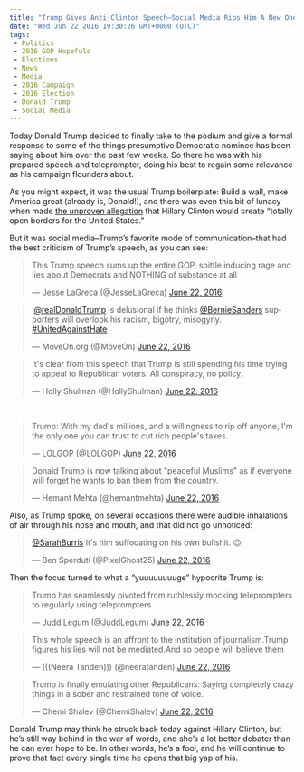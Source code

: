 ```yaml
---
title: "Trump Gives Anti-Clinton Speech–Social Media Rips Him A New One"
date: "Wed Jun 22 2016 19:30:26 GMT+0000 (UTC)"
tags: 
 - Politics
 - 2016 GOP Hopefuls
 - Elections
 - News
 - Media
 - 2016 Campaign
 - 2016 Election
 - Donald Trump
 - Social Media
---
```

<p>Today Donald Trump decided to finally take to the podium and give a formal response to some of the things presumptive Democratic nominee has been saying about him over the past few weeks. So there he was with his prepared speech and teleprompter, doing his best to regain some relevance as his campaign flounders about.</p><p>As you might expect, it was the usual Trump boilerplate: Build a wall, make America great (already is, Donald!), and there was even this bit of lunacy when made <a href="http://www.rawstory.com/2016/06/social-media-skewers-trumps-anti-clinton-speech-nothing-but-spittle-inducing-rage-and-lies/" onclick="__gaTracker(&apos;send&apos;, &apos;event&apos;, &apos;outbound-article&apos;, &apos;http://www.rawstory.com/2016/06/social-media-skewers-trumps-anti-clinton-speech-nothing-but-spittle-inducing-rage-and-lies/&apos;, &apos;the unproven allegation&apos;);" target="_blank">the unproven allegation</a> that Hillary Clinton would create &#x201C;totally open borders for the United States.&#x201D;</p><p>But it was social media&#x2013;Trump&#x2019;s favorite mode of communication&#x2013;that had the best criticism of Trump&#x2019;s speech, as you can see:</p><blockquote class="twitter-tweet" data-width="500"><p lang="en" dir="ltr">This Trump speech sums up the entire GOP, spittle inducing rage and lies about Democrats and NOTHING of substance at all</p>
<p>&#x2014; Jesse LaGreca (@JesseLaGreca) <a href="https://twitter.com/JesseLaGreca/status/745636595747930112" onclick="__gaTracker(&apos;send&apos;, &apos;event&apos;, &apos;outbound-article&apos;, &apos;https://twitter.com/JesseLaGreca/status/745636595747930112&apos;, &apos;June 22, 2016&apos;);">June 22, 2016</a></p></blockquote><p><script async src="//platform.twitter.com/widgets.js" charset="utf-8"></script></p><blockquote class="twitter-tweet" data-width="500"><p lang="en" dir="ltr">.<a href="https://twitter.com/realDonaldTrump" onclick="__gaTracker(&apos;send&apos;, &apos;event&apos;, &apos;outbound-article&apos;, &apos;https://twitter.com/realDonaldTrump&apos;, &apos;@realDonaldTrump&apos;);">@realDonaldTrump</a> is delusional if he thinks <a href="https://twitter.com/BernieSanders" onclick="__gaTracker(&apos;send&apos;, &apos;event&apos;, &apos;outbound-article&apos;, &apos;https://twitter.com/BernieSanders&apos;, &apos;@BernieSanders&apos;);">@BernieSanders</a> supporters will overlook his racism, bigotry, misogyny. <a href="https://twitter.com/hashtag/UnitedAgainstHate?src=hash" onclick="__gaTracker(&apos;send&apos;, &apos;event&apos;, &apos;outbound-article&apos;, &apos;https://twitter.com/hashtag/UnitedAgainstHate?src=hash&apos;, &apos;#UnitedAgainstHate&apos;);">#UnitedAgainstHate</a></p>
<p>&#x2014; MoveOn.org (@MoveOn) <a href="https://twitter.com/MoveOn/status/745639229644931072" onclick="__gaTracker(&apos;send&apos;, &apos;event&apos;, &apos;outbound-article&apos;, &apos;https://twitter.com/MoveOn/status/745639229644931072&apos;, &apos;June 22, 2016&apos;);">June 22, 2016</a></p></blockquote><p><script async src="//platform.twitter.com/widgets.js" charset="utf-8"></script></p><blockquote class="twitter-tweet" data-width="500"><p lang="en" dir="ltr">It&apos;s clear from this speech that Trump is still spending his time trying to appeal to Republican voters. All conspiracy, no policy.</p>
<p>&#x2014; Holly Shulman (@HollyShulman) <a href="https://twitter.com/HollyShulman/status/745632502950264832" onclick="__gaTracker(&apos;send&apos;, &apos;event&apos;, &apos;outbound-article&apos;, &apos;https://twitter.com/HollyShulman/status/745632502950264832&apos;, &apos;June 22, 2016&apos;);">June 22, 2016</a></p></blockquote><p><script async src="//platform.twitter.com/widgets.js" charset="utf-8"></script></p><p>&#xA0;</p><blockquote class="twitter-tweet" data-width="500"><p lang="en" dir="ltr">Trump: With my dad&apos;s millions, and a willingness to rip off anyone, I&apos;m the only one you can trust to cut rich people&apos;s taxes.</p>
<p>&#x2014; LOLGOP (@LOLGOP) <a href="https://twitter.com/LOLGOP/status/745632454694830080" onclick="__gaTracker(&apos;send&apos;, &apos;event&apos;, &apos;outbound-article&apos;, &apos;https://twitter.com/LOLGOP/status/745632454694830080&apos;, &apos;June 22, 2016&apos;);">June 22, 2016</a></p></blockquote><p><script async src="//platform.twitter.com/widgets.js" charset="utf-8"></script></p><blockquote class="twitter-tweet" data-width="500"><p lang="en" dir="ltr">Donald Trump is now talking about &quot;peaceful Muslims&quot; as if everyone will forget he wants to ban them from the country.</p>
<p>&#x2014; Hemant Mehta (@hemantmehta) <a href="https://twitter.com/hemantmehta/status/745634131304931328" onclick="__gaTracker(&apos;send&apos;, &apos;event&apos;, &apos;outbound-article&apos;, &apos;https://twitter.com/hemantmehta/status/745634131304931328&apos;, &apos;June 22, 2016&apos;);">June 22, 2016</a></p></blockquote><p><script async src="//platform.twitter.com/widgets.js" charset="utf-8"></script></p><p>Also, as Trump spoke, on several occasions there were audible inhalations of air through his nose and mouth, and that did not go unnoticed:</p><p><script async src="//platform.twitter.com/widgets.js" charset="utf-8"></script></p><blockquote class="twitter-tweet" data-width="500"><p lang="en" dir="ltr"><a href="https://twitter.com/SarahBurris" onclick="__gaTracker(&apos;send&apos;, &apos;event&apos;, &apos;outbound-article&apos;, &apos;https://twitter.com/SarahBurris&apos;, &apos;@SarahBurris&apos;);">@SarahBurris</a> It&apos;s him suffocating on his own bullshit. &#x1F609;</p>
<p>&#x2014; Ben Sperduti (@PixelGhost25) <a href="https://twitter.com/PixelGhost25/status/745631635668766720" onclick="__gaTracker(&apos;send&apos;, &apos;event&apos;, &apos;outbound-article&apos;, &apos;https://twitter.com/PixelGhost25/status/745631635668766720&apos;, &apos;June 22, 2016&apos;);">June 22, 2016</a></p></blockquote><p><script async src="//platform.twitter.com/widgets.js" charset="utf-8"></script></p><p>Then the focus turned to what a &#x201C;yuuuuuuuuge&#x201D; hypocrite Trump is:</p><blockquote class="twitter-tweet" data-width="500"><p lang="en" dir="ltr">Trump has seamlessly pivoted from ruthlessly mocking teleprompters to regularly using teleprompters</p>
<p>&#x2014; Judd Legum (@JuddLegum) <a href="https://twitter.com/JuddLegum/status/745635008849842176" onclick="__gaTracker(&apos;send&apos;, &apos;event&apos;, &apos;outbound-article&apos;, &apos;https://twitter.com/JuddLegum/status/745635008849842176&apos;, &apos;June 22, 2016&apos;);">June 22, 2016</a></p></blockquote><p><script async src="//platform.twitter.com/widgets.js" charset="utf-8"></script></p><blockquote class="twitter-tweet" data-width="500"><p lang="en" dir="ltr">This whole speech is an affront to the institution of journalism.Trump figures his lies will not be mediated.And so people will believe them</p>
<p>&#x2014; (((Neera Tanden))) (@neeratanden) <a href="https://twitter.com/neeratanden/status/745634945004081152" onclick="__gaTracker(&apos;send&apos;, &apos;event&apos;, &apos;outbound-article&apos;, &apos;https://twitter.com/neeratanden/status/745634945004081152&apos;, &apos;June 22, 2016&apos;);">June 22, 2016</a></p></blockquote><p><script async src="//platform.twitter.com/widgets.js" charset="utf-8"></script></p><blockquote class="twitter-tweet" data-width="500"><p lang="en" dir="ltr">Trump is finally emulating other Republicans: Saying completely crazy things in a sober and restrained tone of voice.</p>
<p>&#x2014; Chemi Shalev (@ChemiShalev) <a href="https://twitter.com/ChemiShalev/status/745639423480475648" onclick="__gaTracker(&apos;send&apos;, &apos;event&apos;, &apos;outbound-article&apos;, &apos;https://twitter.com/ChemiShalev/status/745639423480475648&apos;, &apos;June 22, 2016&apos;);">June 22, 2016</a></p></blockquote><p><script async src="//platform.twitter.com/widgets.js" charset="utf-8"></script></p><p>Donald Trump may think he struck back today against Hillary Clinton, but he&#x2019;s still way behind in the war of words, and she&#x2019;s a lot better debater than he can ever hope to be. In other words, he&#x2019;s a fool, and he will continue to prove that fact every single time he opens that big yap of his.</p>